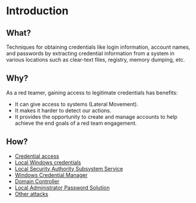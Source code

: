 # Introduction

## What?

Techniques for obtaining credentials like login information, account names, and passwords by extracting credential 
information from a system in various locations such as clear-text files, registry, memory dumping, etc.

## Why?

As a red teamer, gaining access to legitimate credentials has benefits:

* It can give access to systems (Lateral Movement).
* It makes it harder to detect our actions.
* It provides the opportunity to create and manage accounts to help achieve the end goals of a red team engagement.

## How?

* [Credential access](access.md)
* [Local Windows credentials](lwc.md)
* [Local Security Authority Subsystem Service](lsass.md)
* [Windows Credential Manager](wcm.md)
* [Domain Controller](dc.md)
* [Local Administrator Password Solution](laps.md)
* [Other attacks](hashes.md)
